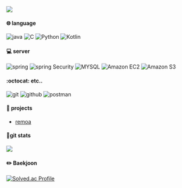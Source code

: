 <img src="https://capsule-render.vercel.app/api?type=rect&color=auto&height=200&section=header&text=Mintaek's%20Github!&fontSize=90">

#### :globe_with_meridians: language
![java](https://img.shields.io/badge/Java-3776AB?style=flat&logo=Java&logoColor=white)
![C](https://img.shields.io/badge/C-A8B9CC?style=flat&logo=c&logoColor=white)
![Python](https://img.shields.io/badge/Python-3776AB?style=flat&logo=Python&logoColor=white)
![Kotlin](https://img.shields.io/badge/Kotlin-7F52FF?style=flat&logo=Kotlin&logoColor=white)

#### 💻 server
![spring](https://img.shields.io/badge/Spring_Boot-6DB33F?style=flat&logo=SpringBoot&logoColor=white)
![spring Security](https://img.shields.io/badge/Spring_Security-6DB33F?style=flat&logo=SpringSecurity&logoColor=white)
![MYSQL](https://img.shields.io/badge/MySQL-4479A1?style=flat&logo=MySQL&logoColor=white)
![Amazon EC2](https://img.shields.io/badge/Amazon_EC2-FF9900?style=flat&logo=AmazonEC2&logoColor=white)
![Amazon S3](https://img.shields.io/badge/Amazon_S3-569A31?style=flat&logo=AmazonS3&logoColor=white)

#### :octocat: etc..
![git](https://img.shields.io/badge/Git-F05032?style=flat&logo=Git&logoColor=white)
![github](https://img.shields.io/badge/GitHub-181717?style=flat&logo=GitHub&logoColor=white)
![postman](https://img.shields.io/badge/PostMan-FF6C37?style=flat&logo=Postman&logoColor=white)

#### 📝 projects
 - [remoa](https://github.com/ProjectFRIDAY/Remoa-BE)

#### 🏃git stats
<img src="https://github-readme-stats.vercel.app/api?username=mintaek22&show_icons=true">

#### :pencil2: Baekjoon
[![Solved.ac Profile](http://mazassumnida.wtf/api/generate_badge?boj=viva99)](https://solved.ac/viva99)

